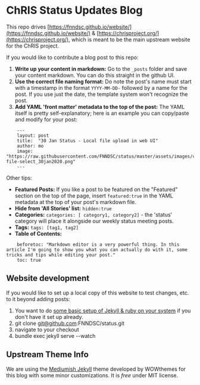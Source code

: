 # ChRIS Status Updates Blog

This repo drives [https://fnndsc.github.io/website/](https://fnndsc.github.io/website/) & [https://chrisproject.org/](https://chrisproject.org/), which is meant to be the main upstream website for the ChRIS project.

If you would like to contribute a blog post to this repo:

1. **Write up your content in markdown:** Go to the `_posts` folder and save your content markdown. You can do this straight in the github UI. 
2. **Use the correct file naming format:** Do note the post's name must start with a timestamp in the format `YYYY-MM-DD-` followed by a name for the post. If you use just the date, the template system won't recognize the post.
3. **Add YAML 'front matter' metadata to the top of the post:** The YAML itself is pretty self-explanatory; here is an example you can copy/paste and modify for your post:

```
    ---
    layout: post
    title:  "30 Jan Status - Local file upload in web UI"
    author: mo
    image: "https://raw.githubusercontent.com/FNNDSC/status/master/assets/images/chris-file-select_30jan2020.png"
    ---
```

Other tips:
- **Featured Posts:** If you like a post to be featured on the "Featured" section on the top of the page, insert `featured:true` in the YAML metadata at the top of your post's markdown file.
- **Hide from 'All Stories' list:** `hidden:true`
- **Categories:** `categories: [ category1, category2]` - the 'status' category will place it alongside our weekly status meeting posts.
- **Tags:** `tags: [tag1, tag2]`
- **Table of Contents:** 
```
    beforetoc: "Markdown editor is a very powerful thing. In this article I'm going to show you what you can actually do with it, some tricks and tips while editing your post."
    toc: true
```
## Website development

If you would like to set up a local copy of this website to test changes, etc. to it beyond adding posts:

1. You want to do [some basic setup of Jekyll & ruby on your system](https://jekyllrb.com/docs/installation/) if you don't have it set up already.
2. git clone git@github.com:FNNDSC/status.git
3. navigate to your checkout
4. bundle exec jekyll serve --watch

## Upstream Theme Info

We are using the [Mediumish Jekyll](https://wowthemesnet.github.io/mediumish-theme-jekyll/) theme developed by WOWthemes for this blog with some minor customizations. It is *free* under MIT license. 
